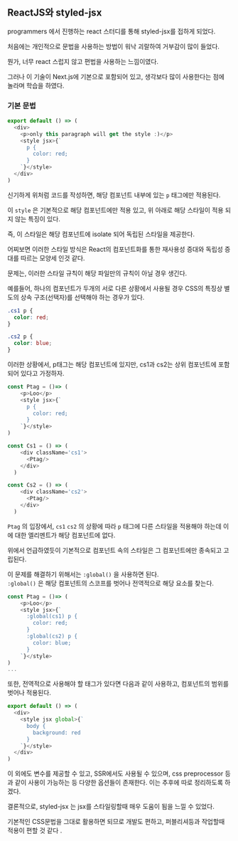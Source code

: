 ## ReactJS와 styled-jsx

programmers 에서 진행하는 react 스터디를 통해 styled-jsx를 접하게 되었다. 

처음에는 개인적으로 문법을 사용하는 방법이 워낙 괴랄하여 거부감이 많이 들었다. 

뭔가, 너무 react 스럽지 않고 편법을 사용하는 느낌이였다. 

그러나 이 기술이  Next.js에 기본으로 포함되어 있고, 생각보다 많이 사용한다는 점에 놀라며 학습을 하였다. 

### 기본 문법

```js
export default () => (
  <div>
    <p>only this paragraph will get the style :)</p>
    <style jsx>{`
      p {
        color: red;
      }
    `}</style>
  </div>
)
```

신기하게 위처럼 코드를 작성하면, 해당 컴포넌트 내부에 있는 `p` 태그에만 적용된다. 

이 `style` 은 기본적으로 해당 컴포넌트에만 적용 있고, 위 아래로 해당 스타일이 적용 되지 않는 특징이 있다. 

즉, 이 스타일은 해당 컴포넌트에 isolate 되어 독립된 스타일을 제공한다. 

어찌보면 이러한 스타일 방식은 React의 컴포넌트화를 통한 재사용성 증대와 독립성 증대를 따르는 모양세 인것 같다. 

문제는, 이러한 스타일 규칙이 해당 파일만의 규칙이 아닐 경우 생긴다. 

예를들어, 하나의 컴포넌트가 두개의 서로 다른 상황에서 사용될 경우 CSS의 특징상 별도의 상속 구조(선택자)를 선택해야 하는 경우가 있다. 

```css
.cs1 p {
  color: red;
}

.cs2 p {
  color: blue;
}
```

이러한 상황에서, p태그는 해당 컴포넌트에 있지만, cs1과 cs2는 상위 컴포넌트에 포함되어 있다고 가정하자. 

```js
const Ptag = ()=> (
    <p>Loo</p>
    <style jsx>{`
      p {
        color: red;
      }
    `}</style>
)

const Cs1 = () => (
    <div className='cs1'>
      <Ptag/>
    </div>
  )

const Cs2 = () => (
    <div className='cs2'>
      <Ptag/>      
    </div>
  )
```   
    

`Ptag` 의 입장에서, `cs1` `cs2` 의 상황에 따라 `p` 태그에 다른 스타일을 적용해야 하는데 이에 대한 엘리멘트가 해당 컴포넌트에 없다. 

위에서 언급하였듯이 기본적으로 컴포넌트 속의 스타일은 그 컴포넌트에만 종속되고 고립된다. 

이 문제를 해결하기 위해서는 `:global()` 을 사용하면 된다.  
`:global()` 은 해당 컴포넌트의 스코프를 벗어나 전역적으로 해당 요소를 찾는다. 

```js
const Ptag = ()=> (
    <p>Loo</p>
    <style jsx>{`
      :global(cs1) p {
        color: red;
      }
      :global(cs2) p {
        color: blue;
      }
    `}</style>
)
...
```

또한, 전역적으로 사용해야 할 태그가 있다면 다음과 같이 사용하고, 컴포넌트의 범위를 벗어나 적용된다. 

```js
export default () => (
  <div>
    <style jsx global>{`
      body {
        background: red
      }
    `}</style>
  </div>
)
```

이 외에도 변수를 제공할 수 있고, SSR에서도 사용될 수 있으며, css preprocessor 등과 같이 사용이 가능하는 등 다양한 옵션들이 존재한다. 이는 추후에 따로 정리하도록 하겠다. 

결론적으로, styled-jsx 는 jsx를 스타일링할때 매우 도움이 됨을 느낄 수 있었다. 

기본적인 CSS문법을 그대로 활용하면 되므로 개발도 편하고, 퍼블리셔등과 작업할때 적용이 편할 것 같다 .
